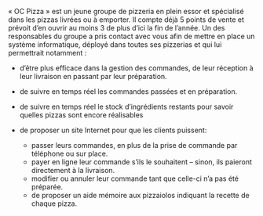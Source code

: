 « OC Pizza » est un jeune groupe de pizzeria en plein essor et spécialisé dans les pizzas livrées ou à emporter. Il compte déjà 5 points de vente et prévoit d’en ouvrir au moins 3 de plus d’ici la fin de l’année. Un des responsables du groupe a pris contact avec vous afin de mettre en place un système informatique, déployé dans toutes ses pizzerias et qui lui permettrait notamment :

 - d’être plus efficace dans la gestion des commandes, de leur réception à leur livraison en passant par leur préparation.
 - de suivre en temps réel les commandes passées et en préparation.
 - de suivre en temps réel le stock d’ingrédients restants pour savoir quelles pizzas sont encore réalisables
 - de proposer un site Internet pour que les clients  puissent:

 	 - passer leurs commandes, en plus de la prise de commande par téléphone ou sur place.
	 - payer en ligne leur commande s’ils le souhaitent – sinon, ils paieront directement à la livraison.
	 - modifier ou annuler leur commande tant que celle-ci n’a pas été préparée.
	 - de proposer un aide mémoire aux pizzaiolos indiquant la recette de chaque pizza.
